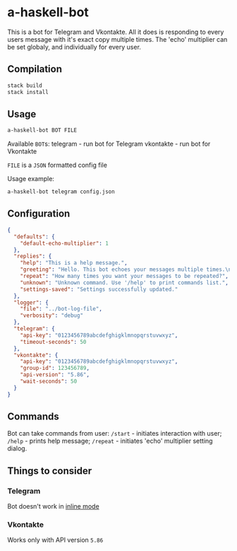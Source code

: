 # a-haskell-bot
This is a bot for Telegram and Vkontakte. All it does is responding to every
users message with it's exact copy multiple times. The 'echo' multiplier can be
set globaly, and individually for every user.
## Compilation
```bash
stack build
stack install
```
## Usage
```bash
a-haskell-bot BOT FILE
```

Available `BOT`s:
  telegram - run bot for Telegram
  vkontakte - run bot for Vkontakte
  
`FILE` is a `JSON` formatted config file

Usage example:
```bash
a-haskell-bot telegram config.json
```

## Configuration
```json
{
  "defaults": {
    "default-echo-multiplier": 1
  },
  "replies": {
    "help": "This is a help message.",
    "greeting": "Hello. This bot echoes your messages multiple times.\nUse '/help' command to see available commands list.",
    "repeat": "How many times you want your messages to be repeated?",
    "unknown": "Unknown command. Use '/help' to print commands list.",
    "settings-saved": "Settings successfully updated."
  },
  "logger": {
    "file": "../bot-log-file",
    "verbosity": "debug"
  },
  "telegram": {
    "api-key": "0123456789abcdefghigklmnopqrstuvwxyz",
    "timeout-seconds": 50
  },
  "vkontakte": {
    "api-key": "0123456789abcdefghigklmnopqrstuvwxyz",
    "group-id": 123456789,
    "api-version": "5.86",
    "wait-seconds": 50
  }
}
```

## Commands
Bot can take commands from user:
`/start` - initiates interaction with user;
`/help` - prints help message;
`/repeat` - initiates 'echo' multiplier setting dialog.

## Things to consider
### Telegram

Bot doesn't work in [inline mode](https://core.telegram.org/bots/api#inline-mode)

### Vkontakte

Works only with API version `5.86`
